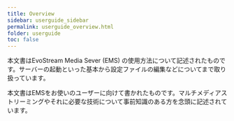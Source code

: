 ```yaml
---
title: Overview
sidebar: userguide_sidebar
permalink: userguide_overview.html
folder: userguide
toc: false
---
```



本文書はEvoStream Media Sever (EMS) の使用方法について記述されたものです。サーバーの起動といった基本から設定ファイルの編集などについてまで取り扱っています。

本文書はEMSをお使いのユーザーに向けて書かれたものです。マルチメディアストリーミングやそれに必要な技術について事前知識のある方を念頭に記述されています。
